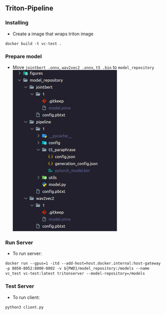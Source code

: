 ## Triton-Pipeline

### Installing
- Create a image that wraps triton image
```
docker build -t vc-test .
```

### Prepare model
- Move `jointbert .onnx`, `wav2vec2 .onnx`, `t5 .bin` to `model_repository`
![model tree](figures/model_tree.png)

### Run Server
- To run server:
```
docker run --gpus=1 -itd --add-host=host.docker.internal:host-gateway -p 8050-8052:8000-8002 -v ${PWD}/model_repository:/models --name vc_test vc-test:latest tritonserver --model-repository=/models
```


### Test Server

- To run client:
```
python3 client.py
```

<!-- ```
docker run --gpus=1 -itd -p 8050-8052:8000-8002 -v ${PWD}/model_repository:/models --name triton_test nvcr.io/nvidia/tritonserver:21.10-py3 tritonserver --model-repository=/models
``` -->

<!-- ```
docker run --gpus=1 --rm --net=host -v ${PWD}/model_repository:/models nvcr.io/nvidia/tritonserver:23.08-py3 tritonserver --model-repository=/models

``` -->

<!-- # NOW TEST
```
docker run --gpus=1 -itd --add-host=host.docker.internal:host-gateway -p 8050-8052:8000-8002 -v ${PWD}/model_repository:/models --name triton_test triton_test:latest tritonserver --model-repository=/models
```

```
docker logs -f triton_test
``` -->